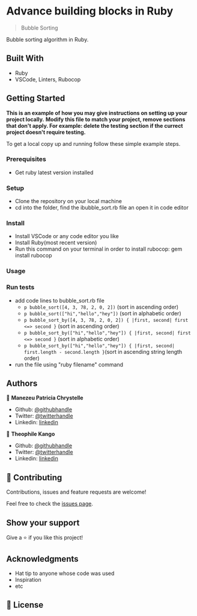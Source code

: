 # Advance building blocks in Ruby

> Bubble Sorting

Bubble sorting algorithm in Ruby.

## Built With

- Ruby
- VSCode, Linters, Rubocop


## Getting Started

**This is an example of how you may give instructions on setting up your project locally.**
**Modify this file to match your project, remove sections that don't apply. For example: delete the testing section if the currect project doesn't require testing.**


To get a local copy up and running follow these simple example steps.

### Prerequisites

- Get ruby latest version installed

### Setup

- Clone the repository on your local machine
- cd into the folder, find the ibubble_sort.rb file an open it in code editor

### Install

- Install VSCode or any code editor you like
- Install Ruby(most recent version)
- Run this command on your terminal in order to install rubocop: gem install rubocop 

### Usage

### Run tests

- add code lines to bubble_sort.rb file
   * `p bubble_sort([4, 3, 78, 2, 0, 2])` (sort in ascending order)
   * `p bubble_sort(["hi","hello","hey"])` (sort in alphabetic order)
   * `p bubble_sort_by([4, 3, 78, 2, 0, 2]) { |first, second| first <=> second }` (sort in ascending order)
   * `p bubble_sort_by(["hi","hello","hey"]) { |first, second| first <=> second }` (sort in alphabetic order)
   * `p bubble_sort_by(["hi","hello","hey"]) { |first, second| first.length - second.length }`(sort in ascending string length order)
- run the file using "ruby filename" command


## Authors

👤 **Manezeu Patricia Chrystelle**

- Github: [@githubhandle](https://github.com/patriciachrysy)
- Twitter: [@twitterhandle](https://twitter.com/ManezeuP)
- Linkedin: [linkedin](https://www.linkedin.com/in/manezeu-patricia-chrystelle-095072118/)

👤 **Theophile Kango**

- Github: [@githubhandle](https://github.com/Theophile-Kango)
- Twitter: [@twitterhandle](https://twitter.com/Theophadh)
- Linkedin: [linkedin](https://www.linkedin.com/in/theophile-kango-b6b580194/)

## 🤝 Contributing

Contributions, issues and feature requests are welcome!

Feel free to check the [issues page]().

## Show your support

Give a ⭐️ if you like this project!

## Acknowledgments

- Hat tip to anyone whose code was used
- Inspiration
- etc

## 📝 License

